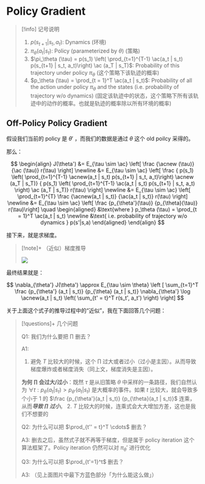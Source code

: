 $$
\newcommand{\set}[1]{\left\{ #1 \right\}}
\newcommand{\ac}{\pi_\theta}
\newcommand{\acnew}{\pi_{\theta'}}
$$

# Policy Gradient

> [!info] 记号说明
> 
> 1. $p(s_{t+1}|s_t,a_t)$: Dynamics (环境)
> 2. $\pi_\theta(a_t | s_t)$: Policy (parameterized by $\theta$) (策略)
> 3. $\pi_\theta (\tau) = p(s_1) \left( \prod_{t=1}^{T-1} \ac(a_t | s_t) p(s_{t+1} | s_t, a_t)\right) \ac (a_T | s_T)$: Probability of this trajectory under policy $\pi_\theta$ (这个策略下该轨迹的概率)
> 4. $p_\theta (\tau) = \prod_{t = 1}^T \ac(a_t | s_t)$: Probability of all the action under policy $\pi_\theta$ and the states (i.e. probability of trajectory w/o dynamics) (固定该轨迹中的状态，这个策略下所有该轨迹中的动作的概率。也就是轨迹的概率除以所有环境的概率)

## Off-Policy Policy Gradient

假设我们当前的 policy 是 $\theta'$ ，而我们的数据是通过 $\theta$ 这个 old poilcy 采得的。

那么：

$$
\begin{align}
J(\theta') &= E_{\tau \sim \ac} \left[ \frac {\acnew (\tau)} {\ac (\tau)} r(\tau) \right] \newline
&= E_{\tau \sim \ac} \left[ \frac { p(s_1) \left( \prod_{t=1}^{T-1} \acnew(a_t | s_t) p(s_{t+1} | s_t, a_t)\right) \acnew (a_T | s_T)} { p(s_1) \left( \prod_{t=1}^{T-1} \ac(a_t | s_t) p(s_{t+1} | s_t, a_t) \right) \ac (a_T | s_T)} r(\tau) \right] \newline
&= E_{\tau \sim \ac} \left[ \prod_{t=1}^{T} \frac {\acnew(a_t | s_t)} {\ac(a_t | s_t)} r(\tau) \right] \newline
&= E_{\tau \sim \ac} \left[ \frac {p_{\theta'}(\tau)} {p_{\theta}(\tau)} r(\tau)\right] \quad 
\begin{aligned}
&\text{where } p_\theta (\tau) = \prod_{t = 1}^T \ac(a_t | s_t) \newline
&\text{ i.e. probability of trajectory w/o dynamics } p(s'|s,a)
\end{aligned}
\end{align}
$$

接下来，就是求梯度。

> [!note]+ （近似）梯度推导
> 
> <img src="https://gitlab.com/mtdickens1998/mtd-images/-/raw/main/pictures/2025/01/15_12_54_28_JPEG%E5%9B%BE%E5%83%8F-4FFC-8E05-FB-0.jpeg"/>

最终结果就是：

$$
\nabla_{\theta'} J(\theta') \approx E_{\tau \sim \theta} \left [ \sum_{t=1}^T 
 \frac {p_{\theta'} (a_t | s_t)} {p_{\theta} (a_t | s_t)} \nabla_{\theta'} \log \acnew(a_t | s_t) \left( \sum_{t' = t}^T r(s_t', a_t') \right) \right]
$$

关于上面这个式子的推导过程中的“近似”，我在下面回答几个问题：

> [!questions]+ 几个问题
> 
> Q1: 我们为什么要把 $\prod$ 删去？
> 
> A1: 
> 
> 1. 避免 $T$ 比较大的时候，这个 $\prod$ 过大或者过小（过小是主因）。从而导致梯度爆炸或者梯度消失（同上文，梯度消失是主因）。
> 
>	**为何 $\prod$ 会过大/过小**：既然 $\tau$ 是从旧策略 $\theta$ 中采样的一条路径，我们自然认为 $\forall t: p_\theta(a_t | s_t) > p_{\theta'}(a_t | s_t)$ 是大概率的事件。如果 $t$ 比较大，就会导致多个小于 1 的 $\frac {p_{\theta'}(a_t | s_t)} {p_{\theta}(a_t | s_t)}$ 连乘，从而***导致 $\prod$ 过小***。
> 2. $T$ 比较大的时候，连乘式会大大增加方差，这也是我们不想要的
> 
> Q2: 为什么可以把 $\prod_{t'' = t}^T \cdots$ 删去？
> 
> A3: 删去之后，虽然式子就不再等于梯度，但是属于 policy iteration 这个算法框架了。Policy iteration 仍然可以对 $\pi_\theta'$ 进行优化
> 
> Q3: 为什么可以把 $\prod_{t'=1}^t$ 删去？
> 
> A3: （见上面图片中最下方蓝色部分「为什么能这么做」）

